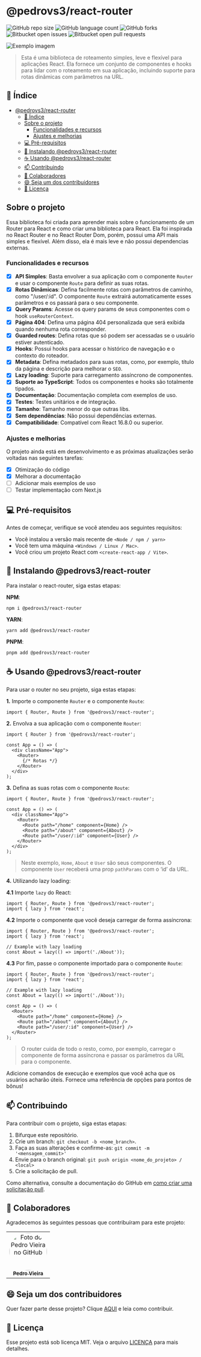 # @pedrovs3/react-router

![GitHub repo size](https://img.shields.io/github/repo-size/pedrovs3/react-router?style=for-the-badge)
![GitHub language count](https://img.shields.io/github/languages/count/pedrovs3/react-router?style=for-the-badge)
![GitHub forks](https://img.shields.io/github/forks/pedrovs3/react-router?style=for-the-badge)
![Bitbucket open issues](https://img.shields.io/bitbucket/issues/pedrovs3/react-router?style=for-the-badge)
![Bitbucket open pull requests](https://img.shields.io/bitbucket/pr-raw/pedrovs3/react-router?style=for-the-badge)

<img src="banner_image.png" alt="Exemplo imagem">

> Esta é uma biblioteca de roteamento simples, leve e flexível para aplicações React. Ela fornece um conjunto de
componentes e hooks para lidar com o roteamento em sua aplicação, incluindo suporte para rotas dinâmicas com parâmetros
na URL.

## 📝 Índice

<!-- TOC -->
* [@pedrovs3/react-router](#pedrovs3react-router)
  * [📝 Índice](#-índice)
  * [Sobre o projeto](#sobre-o-projeto)
    * [Funcionalidades e recursos](#funcionalidades-e-recursos)
    * [Ajustes e melhorias](#ajustes-e-melhorias)
  * [💻 Pré-requisitos](#-pré-requisitos)
  * [🚀 Instalando @pedrovs3/react-router](#-instalando-pedrovs3react-router)
  * [☕ Usando @pedrovs3/react-router](#-usando-pedrovs3react-router)
  * [📫 Contribuindo](#-contribuindo)
  * [🤝 Colaboradores](#-colaboradores)
  * [😄 Seja um dos contribuidores](#-seja-um-dos-contribuidores)
  * [📝 Licença](#-licença)
<!-- TOC -->

## Sobre o projeto

Essa biblioteca foi criada para aprender mais sobre o funcionamento de um Router para React e como criar uma
biblioteca para React. Ela foi inspirada no React Router e no React Router Dom, porém, possui uma API mais simples e
flexível. Além disso, ela é mais leve e não possui dependencias externas.


### Funcionalidades e recursos

- [x] **API Simples**: Basta envolver a sua aplicação com o componente `Router` e usar o componente `Route` para definir as suas
  rotas.
- [x] **Rotas Dinâmicas**: Defina facilmente rotas com parâmetros de caminho, como "/user/:id". O componente `Route`
  extrairá automaticamente esses parâmetros e os passará para o seu componente.
- [x] **Query Params**: Acesse os query params de seus componentes com o hook `useRouterContext`.
- [x] **Página 404**: Defina uma página 404 personalizada que será exibida quando nenhuma rota corresponder.
- [x] **Guarded routes**: Defina rotas que só podem ser acessadas se o usuário estiver autenticado.
- [x] **Hooks**: Possui hooks para acessar o histórico de navegação e o contexto do roteador.
- [x] **Metadata**: Defina metadados para suas rotas, como, por exemplo, título da página e descrição para melhorar o `SEO`.
- [x] **Lazy loading**: Suporte para carregamento assíncrono de componentes.
- [x] **Suporte ao TypeScript**: Todos os componentes e hooks são totalmente tipados.
- [x] **Documentação**: Documentação completa com exemplos de uso.
- [x] **Testes**: Testes unitários e de integração.
- [x] **Tamanho**: Tamanho menor do que outras libs.
- [x] **Sem dependências**: Não possui dependências externas.
- [x] **Compatibilidade**: Compatível com React 16.8.0 ou superior.

### Ajustes e melhorias

O projeto ainda está em desenvolvimento e as próximas atualizações serão voltadas nas seguintes tarefas:

- [x] Otimização do código
- [x] Melhorar a documentação
- [ ] Adicionar mais exemplos de uso
- [ ] Testar implementação com Next.js

## 💻 Pré-requisitos

Antes de começar, verifique se você atendeu aos seguintes requisitos:

- Você instalou a versão mais recente de `<Node / npm / yarn>`
- Você tem uma máquina `<Windows / Linux / Mac>`.
- Você criou um projeto React com `<create-react-app / Vite>`.

## 🚀 Instalando @pedrovs3/react-router

Para instalar o react-router, siga estas etapas:

**NPM**:

```
npm i @pedrovs3/react-router
```

**YARN**:

```
yarn add @pedrovs3/react-router
```

**PNPM**:

```
pnpm add @pedrovs3/react-router
```

## ☕ Usando @pedrovs3/react-router

Para usar o router no seu projeto, siga estas etapas:

**1.** Importe o componente `Router` e o componente `Route`:

```typescriptreact
import { Router, Route } from '@pedrovs3/react-router';
```

**2.** Envolva a sua aplicação com o componente `Router`:

```typescriptreact
import { Router } from '@pedrovs3/react-router';

const App = () => (
  <div className="App">
    <Router>
      {/* Rotas */}
    </Router>
  </div>
);
```

**3.** Defina as suas rotas com o componente `Route`:

```typescriptreact
import { Router, Route } from '@pedrovs3/react-router';

const App = () => (
  <div className="App">
    <Router>
      <Route path="/home" component={Home} />
      <Route path="/about" component={About} />
      <Route path="/user/:id" component={User} />
    </Router>
  </div>
);
```

> Neste exemplo, `Home`, `About` e `User` são seus componentes. O componente `User` receberá uma prop `pathParams` com
o ‘id’ da URL.

**4.** Utilizando lazy loading:

**4.1** Importe `lazy` do React:

```typescriptreact
import { Router, Route } from '@pedrovs3/react-router';
import { lazy } from 'react';
```

**4.2** Importe o componente que você deseja carregar de forma assíncrona:

```typescriptreact
import { Router, Route } from '@pedrovs3/react-router';
import { lazy } from 'react';

// Example with lazy loading
const About = lazy(() => import('./About'));
```

**4.3** Por fim, passe o componente importado para o componente `Route`:

```typescriptreact
import { Router, Route } from '@pedrovs3/react-router';
import { lazy } from 'react';

// Example with lazy loading
const About = lazy(() => import('./About'));

const App = () => (
  <Router>
    <Route path="/home" component={Home} />
    <Route path="/about" component={About} />
    <Route path="/user/:id" component={User} />
  </Router>
);
```
> O router cuida de todo o resto, como, por exemplo, carregar o componente de forma assíncrona e passar os parâmetros da
URL para o componente.

Adicione comandos de execução e exemplos que você acha que os usuários acharão úteis. Fornece uma referência de opções para pontos de bônus!

## 📫 Contribuindo

Para contribuir com o projeto, siga estas etapas:

1. Bifurque este repositório.
2. Crie um branch: `git checkout -b <nome_branch>`.
3. Faça as suas alterações e confirme-as: `git commit -m '<mensagem_commit>'`
4. Envie para o branch original: `git push origin <nome_do_projeto> / <local>`
5. Crie a solicitação de pull.

Como alternativa, consulte a documentação do GitHub em [como criar uma solicitação pull](https://help.github.com/en/github/collaborating-with-issues-and-pull-requests/creating-a-pull-request).

## 🤝 Colaboradores

Agradecemos às seguintes pessoas que contribuíram para este projeto:

<table>
  <tr>
    <td align="center">
      <a href="#" title="defina o titulo do link">
        <img src="https://avatars.githubusercontent.com/u/86010036" style="border-radius: 50%" width="100px;" alt="Foto do Pedro Vieira no GitHub"/><br>
        <sub>
          <b>Pedro Vieira</b>
        </sub>
      </a>
    </td>
  </tr>
</table>

## 😄 Seja um dos contribuidores

Quer fazer parte desse projeto? Clique [AQUI](https://github.com/pedrovs3/react-router/blob/main/CONTRIBUTING.md) e leia como contribuir.

## 📝 Licença

Esse projeto está sob licença MIT. Veja o arquivo [LICENÇA](https://github.com/pedrovs3/react-router/blob/main/LICENSE) para mais detalhes.

